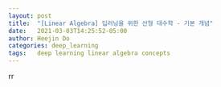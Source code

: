 ```yaml
---
layout: post
title:  "[Linear Algebra] 딥러닝을 위한 선형 대수학 - 기본 개념"
date:   2021-03-03T14:25:52-05:00
author: Heejin Do
categories: deep_learning
tags:	deep learning linear algebra concepts
---
```


rr